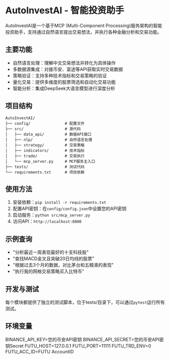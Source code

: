 # AutoInvestAI - 智能投资助手

AutoInvestAI是一个基于MCP (Multi-Component Processing)服务架构的智能投资助手，支持通过自然语言提出交易想法，并执行各种金融分析和交易功能。

## 主要功能

- 自然语言处理：理解中文交易想法并转化为具体操作
- 多数据源集成：对接币安、富途等API获取实时交易数据
- 策略验证：支持多种技术指标和交易策略的验证
- 量化交易：提供多维度的股票筛选和自动化交易功能
- 智能分析：集成DeepSeek大语言模型进行深度分析

## 项目结构

```
AutoInvestAI/
├── config/               # 配置文件
├── src/                  # 源代码
│   ├── data_api/         # 数据API接口
│   ├── nlp/              # 自然语言处理
│   ├── strategy/         # 交易策略
│   ├── indicators/       # 技术指标
│   ├── trade/            # 交易执行
│   └── mcp_server.py     # MCP服务主入口
├── tests/                # 测试代码
└── requirements.txt      # 项目依赖
```

## 使用方法

1. 安装依赖：`pip install -r requirements.txt`
2. 配置API密钥：在`config/config.json`中设置您的API密钥
3. 启动服务：`python src/mcp_server.py`
4. 访问API：`http://localhost:8000`

## 示例查询

- "分析最近一周表现最好的十支科技股"
- "查找MACD金叉且突破20日均线的股票"
- "根据过去3个月的数据，对比茅台和五粮液的表现"
- "执行我的网格交易策略买入比特币"

## 开发与测试

每个模块都提供了独立的测试脚本，位于tests/目录下，可以通过`pytest`运行所有测试。


## 环境变量
BINANCE_API_KEY=您的币安API密钥
BINANCE_API_SECRET=您的币安API密钥Secret
FUTU_HOST=127.0.0.1
FUTU_PORT=11111
FUTU_TRD_ENV=0
FUTU_ACC_ID=FUTU AccountID